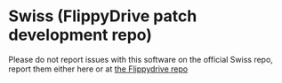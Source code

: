 # Swiss (FlippyDrive patch development repo)

Please do not report issues with this software on the official Swiss repo, report them either here or at [the Flippydrive repo](https://github.com/OffBroadway/flippydrive/issues)
